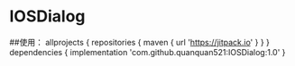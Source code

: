 # IOSDialog
##使用：
allprojects {
    repositories {
        maven { url 'https://jitpack.io' }
    }
}
dependencies {
	        implementation 'com.github.quanquan521:IOSDialog:1.0'
}
